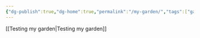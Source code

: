 ```yaml
---
{"dg-publish":true,"dg-home":true,"permalink":"/my-garden/","tags":["gardenEntry"],"dgPassFrontmatter":true,"noteIcon":"","created":"","updated":""}
---
```

 
[[Testing my garden\|Testing my garden]]


